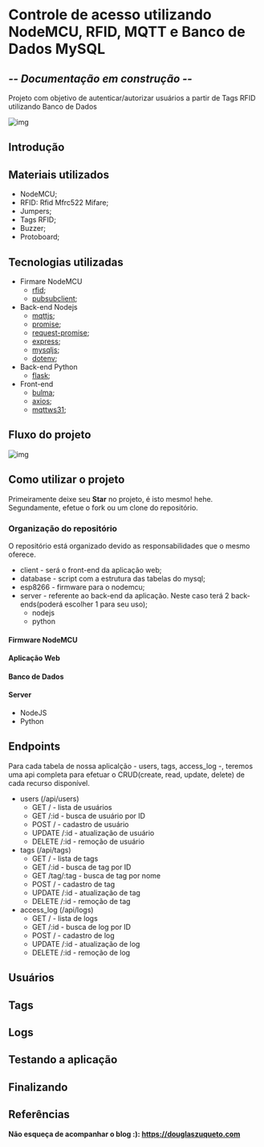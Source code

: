 # Controle de acesso utilizando NodeMCU, RFID, MQTT e Banco de Dados MySQL

## *-- Documentação em construção --* 
Projeto com objetivo de autenticar/autorizar usuários a partir de Tags RFID utilizando Banco de Dados

![img](https://raw.githubusercontent.com/douglaszuqueto/esp8266-rfid-banco-de-dados/master/files/images/diagrama.png)

## Introdução

## Materiais utilizados

* NodeMCU;
* RFID: Rfid Mfrc522 Mifare;
* Jumpers;
* Tags RFID;
* Buzzer;
* Protoboard;

## Tecnologias utilizadas

* Firmare NodeMCU
    * [rfid](https://github.com/miguelbalboa/rfid/);
    * [pubsubclient](https://github.com/knolleary/pubsubclient);
* Back-end Nodejs
    * [mqttjs](https://github.com/mqttjs/MQTT.js);
    * [promise](https://github.com/then/promise);
    * [request-promise](https://github.com/request/request-promise);
    * [express](https://github.com/expressjs/express);
    * [mysqljs](https://github.com/mysqljs/mysql);
    * [dotenv](https://github.com/motdotla/dotenv);
* Back-end Python
    * [flask](https://github.com/pallets/flask);
* Front-end
    * [bulma](https://github.com/jgthms/bulma);
    * [axios](https://github.com/mzabriskie/axios);
    * [mqttws31](https://github.com/eclipse/paho.mqtt.javascript);

## Fluxo do projeto

![img](https://raw.githubusercontent.com/douglaszuqueto/esp8266-rfid-banco-de-dados/master/files/images/diagrama.png)


## Como utilizar o projeto

Primeiramente deixe seu **Star** no projeto, é isto mesmo! hehe.
Segundamente, efetue o fork ou um clone do repositório.

### Organização do repositório

O repositório está organizado devido as responsabilidades que o mesmo oferece.

* client - será o front-end da aplicação web;
* database - script com a estrutura das tabelas do mysql;
* esp8266 - firmware para o nodemcu;
* server - referente ao back-end da aplicação. Neste caso terá 2 back-ends(poderá escolher 1 para seu uso);
    * nodejs
    * python

#### Firmware NodeMCU

#### Aplicação Web

#### Banco de Dados

#### Server
* NodeJS
* Python

## Endpoints

Para cada tabela de nossa aplicalção - users, tags, access_log -, teremos
uma api completa para efetuar o CRUD(create, read, update, delete) de cada recurso disponível.

* users (/api/users)
    * GET / - lista de usuários
    * GET /:id - busca de usuário por ID
    * POST / - cadastro de usuário
    * UPDATE /:id - atualização de usuário
    * DELETE /:id - remoção de usuário
* tags (/api/tags)
    * GET / - lista de tags
    * GET /:id - busca de tag por ID
    * GET /tag/:tag - busca de tag por nome
    * POST / - cadastro de tag
    * UPDATE /:id - atualização de tag
    * DELETE /:id - remoção de tag
* access_log (/api/logs)
    * GET / - lista de logs
    * GET /:id - busca de log por ID
    * POST / - cadastro de log
    * UPDATE /:id - atualização de log
    * DELETE /:id - remoção de log
    
## Usuários

## Tags

## Logs

## Testando a aplicação

## Finalizando

## Referências

**Não esqueça de acompanhar o blog :): https://douglaszuqueto.com**

